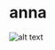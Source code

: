 # anna
![alt text](https://media.npr.org/assets/img/2018/07/17/ap_18193545308863-980d5f0ba425601f3fab69e2b9c2dca31562b75e-s800-c15.jpg "Logo Title Text 1")
